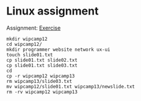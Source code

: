 # Linux assignment
Assignment: [Exercise](https://github.com/opsta/devsecops-workshop/blob/master/docs/01-linux.md#excercise-file)
```
mkdir wipcamp12
cd wipcamp12/
mkdir programmer website network ux-ui 
touch slide01.txt
cp slide01.txt slide02.txt
cp slide01.txt slide03.txt
cd
cp -r wipcamp12 wipcamp13
rm wipcamp13/slide03.txt
mv wipcamp12/slide01.txt wipcamp13/newslide.txt
rm -rv wipcamp12 wipcamp13
```
